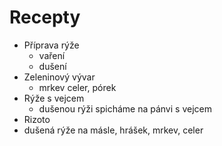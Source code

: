 # Recepty

- Příprava rýže
  - vaření
  - dušení
- Zeleninový vývar
  - mrkev celer, pórek
- Rýže s vejcem
  - dušenou rýži spicháme na pánvi s vejcem
- Rizoto
- dušená rýže na másle, hrášek, mrkev, celer

